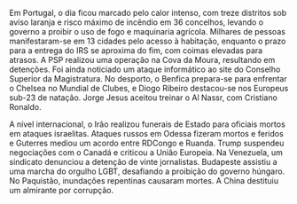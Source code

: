 Em Portugal, o dia ficou marcado pelo calor intenso, com treze distritos sob aviso laranja e risco máximo de incêndio em 36 concelhos, levando o governo a proibir o uso de fogo e maquinaria agrícola. Milhares de pessoas manifestaram-se em 13 cidades pelo acesso à habitação, enquanto o prazo para a entrega do IRS se aproxima do fim, com coimas elevadas para atrasos. A PSP realizou uma operação na Cova da Moura, resultando em detenções. Foi ainda noticiado um ataque informático ao site do Conselho Superior da Magistratura. No desporto, o Benfica prepara-se para enfrentar o Chelsea no Mundial de Clubes, e Diogo Ribeiro destacou-se nos Europeus sub-23 de natação. Jorge Jesus aceitou treinar o Al Nassr, com Cristiano Ronaldo.

A nível internacional, o Irão realizou funerais de Estado para oficiais mortos em ataques israelitas. Ataques russos em Odessa fizeram mortos e feridos e Guterres mediou um acordo entre RDCongo e Ruanda. Trump suspendeu negociações com o Canadá e criticou a União Europeia. Na Venezuela, um sindicato denunciou a detenção de vinte jornalistas. Budapeste assistiu a uma marcha do orgulho LGBT, desafiando a proibição do governo húngaro. No Paquistão, inundações repentinas causaram mortes. A China destituiu um almirante por corrupção.